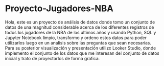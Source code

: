 # Proyecto-Jugadores-NBA

Hola, este es un proyecto de análisis de datos donde tomo un conjunto de datos de una magnitud considerable acerca de los diferentes registros de todos los jugadores de la NBA de los ultimos años y usando Python, SQL y Jupyter Notebook limpio, transformo y ordeno estos datos para poder utilizarlos luego en un analisis sobre las preguntas que sean necesarias.
Para su posterior visualización y presentación utilizo Looker Studio, donde implemento el conjunto de los datos que me interesan del conjunto de datos inicial y trato de proyectarlos de forma grafica.
